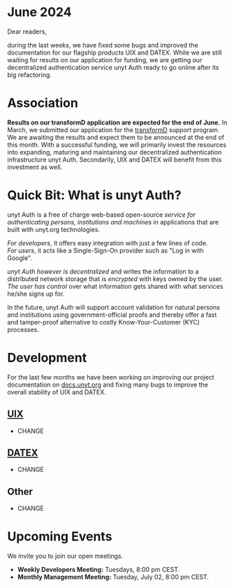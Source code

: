 # June 2024

Dear readers,

during the last weeks, we have fixed some bugs and improved the documentation for our flagship products UIX and DATEX.
While we are still waiting for results on our application for funding, we are getting our decentralized authentication
service unyt Auth ready to go online after its big refactoring.

# Association

**Results on our transformD application are expected for the end of June.**
In March, we submitted our application for the [transformD](https://www.deutsche-stiftung-engagement-und-ehrenamt.de/foerderung/transformd/) support program.
We are awaiting the results and expect them to be announced at the end of this month. With a successful funding, we will primarily invest the resources into
expanding, maturing and maintaining our decentralized authentication infrastructure unyt Auth. Secondarily, UIX and DATEX will benefit from this investment
as well.

# Quick Bit: What is unyt Auth?
unyt Auth is a free of charge web-based open-source _service for authenticating persons, institutions and machines_ in applications that are built with
unyt.org technologies.

_For developers_, it offers easy integration with just a few lines of code.  
_For users_, it acts like a Single-Sign-On provider such as "Log in with Google".

_unyt Auth however is decentralized_ and writes the information to a distributed network storage that is _encrypted_ with keys owned by
the user. _The user has control_ over what information gets shared with what services he/she signs up for.

In the future, unyt Auth will support account validation for natural persons and institutions using government-official proofs and thereby offer a
fast and tamper-proof alternative to costly Know-Your-Customer (KYC) processes.

# Development
For the last few months we have been working on improving our project documentation on [docs.unyt.org](https://docs.unyt.org) and fixing many bugs to improve the overall stability of UIX and DATEX.

## [UIX](https://github.com/unyt-org/uix/pulls?q=is:closed%20created:%3E=2024-05-01)
* CHANGE

## [DATEX](https://github.com/unyt-org/datex-core-js-legacy/pulls?q=is:closed%20created:%3E=2024-05-01)
* CHANGE

## Other
* CHANGE

# Upcoming Events 

We invite you to join our open meetings.

* **Weekly Developers Meeting:** Tuesdays, 8:00 pm CEST.
* **Monthly Management Meeting:** Tuesday, July 02, 8:00 pm CEST.
